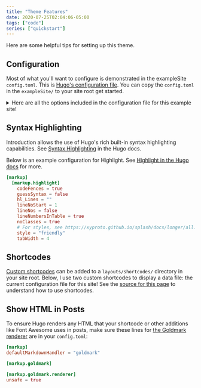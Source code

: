 ```yaml
---
title: "Theme Features"
date: 2020-07-25T02:04:06-05:00
tags: ["code"]
series: ["quickstart"]
---
```


Here are some helpful tips for setting up this theme.

## Configuration

Most of what you'll want to configure is demonstrated in the exampleSite `config.toml`. This is [Hugo's configuration file](https://gohugo.io/getting-started/configuration/). You can copy the `config.toml` in the `exampleSite/` to your site root get started.

<details><summary>Here are all the options included in the configuration file for this example site!</summary>

```toml
{{% md %}}
{{< readfile file="config.toml" >}}
{{% /md %}}
```

</details>

## Syntax Highlighting

Introduction allows the use of Hugo's rich built-in syntax highlighting capabilities. See [Syntax Highlighting](https://gohugo.io/content-management/syntax-highlighting/) in the Hugo docs.

Below is an example configuration for Highlight. See [Highlight in the Hugo docs](https://gohugo.io/getting-started/configuration-markup#highlight) for more.

```toml
[markup]
  [markup.highlight]
    codeFences = true
    guessSyntax = false
    hl_Lines = ""
    lineNoStart = 1
    lineNos = false
    lineNumbersInTable = true
    noClasses = true
    # For styles, see https://xyproto.github.io/splash/docs/longer/all.html
    style = "friendly"
    tabWidth = 4
```

## Shortcodes

[Custom shortcodes](https://gohugo.io/templates/shortcode-templates/) can be added to a `layouts/shortcodes/` directory in your site root. Below, I use two custom shortcodes to display a data file: the current configuration file for this site! See the [source for this page](https://github.com/victoriadrake/hugo-theme-introduction/blob/master/exampleSite/content/en/blog/configuration.md) to understand how to use shortcodes.

## Show HTML in Posts

To ensure Hugo renders any HTML that your shortcode or other additions like Font Awesome uses in posts, make sure these lines for [the Goldmark renderer](https://gohugo.io/getting-started/configuration-markup) are in your `config.toml`:

```toml
[markup]
defaultMarkdownHandler = "goldmark"

[markup.goldmark]

[markup.goldmark.renderer]
unsafe = true
```
